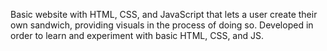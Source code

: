 Basic website with HTML, CSS, and JavaScript that lets a user create their own sandwich, providing visuals in the process of doing so.
Developed in order to learn and experiment with basic HTML, CSS, and JS. 
